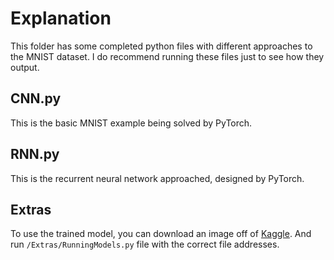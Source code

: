 # Explanation
This folder has some completed python files with different approaches to the MNIST dataset. 
I do recommend running these files just to see how they output. 

## CNN.py
This is the basic MNIST example being solved by PyTorch. 

## RNN.py
This is the recurrent neural network approached, designed by PyTorch. 

## Extras
To use the trained model, you can download an image off of [Kaggle](https://www.kaggle.com/datasets/alexanderyyy/mnist-png). And run  `/Extras/RunningModels.py` file with the correct file addresses. 